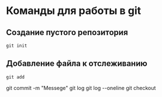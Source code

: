 # Команды для работы в git

## Создание пустого репозитория

``````
git init
``````
## Добавление файла к отслеживанию

``````
git add
``````

git commit -m "Messege"
git log
git log --oneline
git checkout
